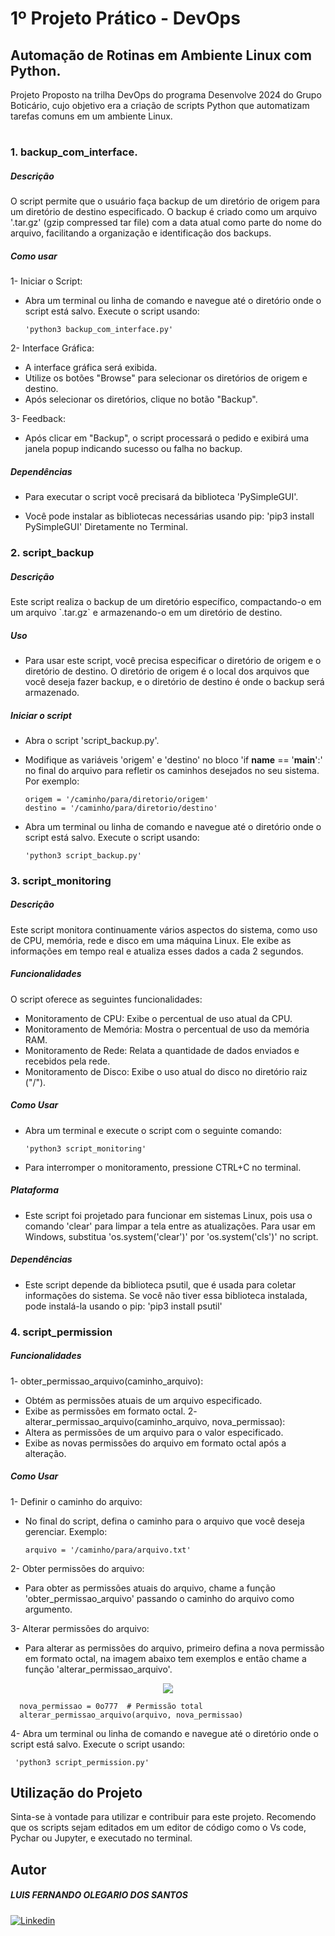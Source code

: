 # 1º Projeto Prático - DevOps

## Automação de Rotinas em Ambiente Linux com Python.

Projeto Proposto na trilha DevOps do programa Desenvolve 2024 do Grupo Boticário, cujo objetivo era a criação de scripts Python que automatizam tarefas comuns em um ambiente Linux.

#
<h3>1. backup_com_interface.</h3>
<h5>Descrição</h5>
O script permite que o usuário faça backup de um diretório de origem para um diretório de destino especificado. O backup é criado como um arquivo '.tar.gz' (gzip compressed tar file) com a data atual como parte do nome do arquivo, facilitando a organização e identificação dos backups.

<h5>Como usar</h5>

1- Iniciar o Script:
* Abra um terminal ou linha de comando e navegue até o diretório onde o script está salvo. Execute o script usando:

      'python3 backup_com_interface.py'

2- Interface Gráfica:
* A interface gráfica será exibida.
* Utilize os botões "Browse" para selecionar os diretórios de origem e destino.
* Após selecionar os diretórios, clique no botão "Backup".

3- Feedback:
* Após clicar em "Backup", o script processará o pedido e exibirá uma janela popup indicando sucesso ou falha no backup.

<h5>Dependências</h5>

* Para executar o script você precisará da biblioteca 'PySimpleGUI'.

* Você pode instalar as bibliotecas necessárias usando pip: 'pip3 install PySimpleGUI' Diretamente no Terminal. 

<h3>2. script_backup</h3>
<h5>Descrição</h5>
Este script realiza o backup de um diretório específico, compactando-o em um arquivo `.tar.gz` e armazenando-o em um diretório de destino.

<h5>Uso</h5>

* Para usar este script, você precisa especificar o diretório de origem e o diretório de destino. O diretório de origem é o local dos arquivos que você deseja fazer backup, e o diretório de destino é onde o backup será armazenado.

<h5>Iniciar o script</h5>

* Abra o script 'script_backup.py'.
* Modifique as variáveis 'origem' e 'destino' no bloco 'if __name__ == '__main__':' no final do arquivo para refletir os caminhos desejados no seu sistema. Por exemplo:

      origem = '/caminho/para/diretorio/origem'
      destino = '/caminho/para/diretorio/destino'

* Abra um terminal ou linha de comando e navegue até o diretório onde o script está salvo. Execute o script usando:

      'python3 script_backup.py'

<h3>3. script_monitoring</h3>
<h5>Descrição</h5>

Este script monitora continuamente vários aspectos do sistema, como uso de CPU, memória, rede e disco em uma máquina Linux. Ele exibe as informações em tempo real e atualiza esses dados a cada 2 segundos.

<h5>Funcionalidades</h5>

O script oferece as seguintes funcionalidades:

* Monitoramento de CPU: Exibe o percentual de uso atual da CPU.
* Monitoramento de Memória: Mostra o percentual de uso da memória RAM.
* Monitoramento de Rede: Relata a quantidade de dados enviados e recebidos pela rede.
* Monitoramento de Disco: Exibe o uso atual do disco no diretório raiz ("/").

<h5>Como Usar</h5>

* Abra um terminal e execute o script com o seguinte comando:

      'python3 script_monitoring'

* Para interromper o monitoramento, pressione CTRL+C no terminal.

<h5>Plataforma</h5>

* Este script foi projetado para funcionar em sistemas Linux, pois usa o comando 'clear' para limpar a tela entre as atualizações. Para usar em Windows, substitua 'os.system('clear')' por 'os.system('cls')' no script.

<h5>Dependências</h5>

* Este script depende da biblioteca psutil, que é usada para coletar informações do sistema. Se você não tiver essa biblioteca instalada, pode instalá-la usando o pip: 'pip3 install psutil'

<h3>4. script_permission</h3>

<h5>Funcionalidades</h5>

1- obter_permissao_arquivo(caminho_arquivo):
* Obtém as permissões atuais de um arquivo especificado.
* Exibe as permissões em formato octal.
2- alterar_permissao_arquivo(caminho_arquivo, nova_permissao):
* Altera as permissões de um arquivo para o valor especificado.
* Exibe as novas permissões do arquivo em formato octal após a alteração.

<h5>Como Usar</h5>

1- Definir o caminho do arquivo:
* No final do script, defina o caminho para o arquivo que você deseja gerenciar. Exemplo:

      arquivo = '/caminho/para/arquivo.txt'

2- Obter permissões do arquivo:
* Para obter as permissões atuais do arquivo, chame a função 'obter_permissao_arquivo' passando o caminho do arquivo como argumento.

3- Alterar permissões do arquivo:
* Para alterar as permissões do arquivo, primeiro defina a nova permissão em formato octal, na imagem abaixo tem exemplos e então chame a função 'alterar_permissao_arquivo'.

<p align="center">
  <img src=https://github.com/olegarioluis/Devops_project_1/assets/160364431/5762242c-850b-4aa7-9830-5fd5694c1d54
</p>
      
      nova_permissao = 0o777  # Permissão total
      alterar_permissao_arquivo(arquivo, nova_permissao)
    
4- Abra um terminal ou linha de comando e navegue até o diretório onde o script está salvo. Execute o script usando:

     'python3 script_permission.py'


<h2>Utilização do Projeto</h2>

Sinta-se à vontade para utilizar e contribuir para este projeto. Recomendo que os scripts sejam editados em um editor de código como o Vs code, Pychar ou Jupyter, e executado no terminal.

<h2>Autor</h2>

<h5>LUIS FERNANDO OLEGARIO DOS SANTOS</h5>

[![Linkedin](https://img.shields.io/badge/LinkedIn-0077B5?style=for-the-badge&logo=linkedin&logoColor=white)](https://www.linkedin.com/in/luis-fernando-1b00682b7/)


